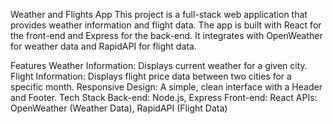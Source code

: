 Weather and Flights App
This project is a full-stack web application that provides weather information and flight data. The app is built with React for the front-end and Express for the back-end. It integrates with OpenWeather for weather data and RapidAPI for flight data.

Features
Weather Information: Displays current weather for a given city.
Flight Information: Displays flight price data between two cities for a specific month.
Responsive Design: A simple, clean interface with a Header and Footer.
Tech Stack
Back-end: Node.js, Express
Front-end: React
APIs: OpenWeather (Weather Data), RapidAPI (Flight Data)
